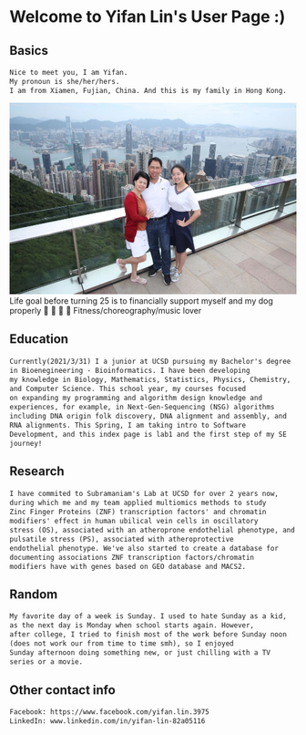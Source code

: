 # **Welcome to Yifan Lin's User Page :)**

## Basics
    Nice to meet you, I am Yifan. 
    My pronoun is she/her/hers.
    I am from Xiamen, Fujian, China. And this is my family in Hong Kong. 
![alt text](https://github.com/yifanLin/cse110_lab01_GitHubPages/blob/16abde6ed015dae88c8bc1219cf6e8333b608100/2b838e75f9616968.jpg)
    Life goal before turning 25 is to financially support myself and my dog properly :dog:
    :muscle: :dancers: :musical_note: Fitness/choreography/music lover 

## Education
    Currently(2021/3/31) I a junior at UCSD pursuing my Bachelor's degree in Bioenegineering - Bioinformatics. I have been developing 
    my knowledge in Biology, Mathematics, Statistics, Physics, Chemistry, and Computer Science. This school year, my courses focused 
    on expanding my programming and algorithm design knowledge and experiences, for example, in Next-Gen-Sequencing (NSG) algorithms 
    including DNA origin folk discovery, DNA alignment and assembly, and RNA alignments. This Spring, I am taking intro to Software 
    Development, and this index page is lab1 and the first step of my SE journey!

## Research
    I have commited to Subramaniam's Lab at UCSD for over 2 years now, during which me and my team applied multiomics methods to study 
    Zinc Finger Proteins (ZNF) transcription factors' and chromatin modifiers' effect in human ubilical vein cells in oscillatory 
    stress (OS), associated with an atheroprone endothelial phenotype, and pulsatile stress (PS), associated with atheroprotective 
    endothelial phenotype. We've also started to create a database for documenting associations ZNF transcription factors/chromatin
    modifiers have with genes based on GEO database and MACS2. 

## Random
    My favorite day of a week is Sunday. I used to hate Sunday as a kid, as the next day is Monday when school starts again. However, 
    after college, I tried to finish most of the work before Sunday noon (does not work our from time to time smh), so I enjoyed 
    Sunday afternoon doing something new, or just chilling with a TV series or a movie. 

## Other contact info
    Facebook: https://www.facebook.com/yifan.lin.3975
    LinkedIn: www.linkedin.com/in/yifan-lin-82a05116
